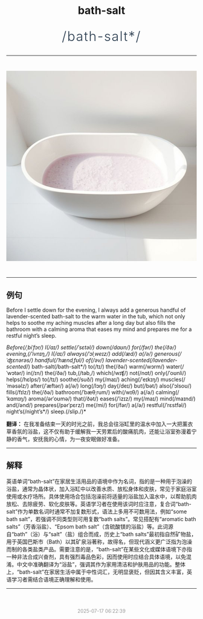 <div align="center">

# bath-salt

<div style="margin: 30px 0;">
<h1 style="font-size: 2.5em; font-weight: 300; letter-spacing: 2px; margin: 0; color: #2c3e50;">
/bath-salt*/
</h1>
</div>

</div>

---

<div align="center" style="margin: 40px 0;">

![bath-salt](images/bath-salt.png)

</div>

---

## 例句

Before I settle down for the evening, I always add a generous handful of lavender-scented bath-salt to the warm water in the tub, which not only helps to soothe my aching muscles after a long day but also fills the bathroom with a calming aroma that eases my mind and prepares me for a restful night’s sleep.

*Before(/ˌbiˈfɔr/) I(/aɪ/) settle(/ˈsɛtəl/) down(/daʊn/) for(/fər/) the(/ðə/) evening,(/ˈivnɪŋ,/) I(/aɪ/) always(/ˈɔlˌweɪz/) add(/æd/) a(/ə/) generous(/ˈʤɛnərəs/) handful(/ˈhændˌfʊl/) of(/əv/) lavender-scented(/lavender-scented*/) bath-salt(/bath-salt*/) to(/tɪ/) the(/ðə/) warm(/wɔrm/) water(/ˈwɔtər/) in(/ɪn/) the(/ðə/) tub,(/təb,/) which(/wɪʧ/) not(/nɑt/) only(/ˈoʊnli/) helps(/hɛlps/) to(/tɪ/) soothe(/suð/) my(/maɪ/) aching(/ˈeɪkɪŋ/) muscles(/ˈməsəlz/) after(/ˈæftər/) a(/ə/) long(/lɔŋ/) day(/deɪ/) but(/bət/) also(/ˈɔlsoʊ/) fills(/fɪlz/) the(/ðə/) bathroom(/ˈbæθˌrum/) with(/wɪθ/) a(/ə/) calming(/ˈkɑmɪŋ/) aroma(/ərˈoʊmə/) that(/ðət/) eases(/ˈizɪz/) my(/maɪ/) mind(/maɪnd/) and(/ənd/) prepares(/pərˈpɛrz/) me(/mi/) for(/fər/) a(/ə/) restful(/ˈrɛstfəl/) night’s(/night’s*/) sleep.(/slip./)*

**翻译：** 在我准备结束一天的时光之前，我总会往浴缸里的温水中加入一大把薰衣草香氛的浴盐，这不仅有助于缓解我一天劳累后的酸痛肌肉，还能让浴室弥漫着宁静的香气，安抚我的心情，为一夜安眠做好准备。

---

## 解释

英语单词“bath-salt”在家居生活用品的语境中作为名词，指的是一种用于泡澡的浴盐，通常为晶体状，加入浴缸中以改善水质、放松身体和皮肤，常见于家庭浴室使用或水疗场所。具体使用场合包括泡澡前将适量的浴盐加入温水中，以帮助肌肉放松、去除疲劳、软化皮肤等。英语学习者在使用该词时应注意，复合词“bath-salt”作为单数名词时通常不加复数形式，语法上多用不可数用法，例如“some bath salt”，若强调不同类型则可用复数“bath salts”。常见搭配有“aromatic bath salts”（芳香浴盐）、“Epsom bath salt”（含硫酸镁的浴盐）等。此词源自“bath”（浴）与“salt”（盐）组合而成，历史上“bath salts”最初指自然矿物盐，用于英国巴斯市（Bath）以其矿泉浴著称，故得名，但现代涵义更广泛指为泡澡而制的各类盐类产品。需要注意的是，“bath-salt”在某些文化或媒体语境下亦指一种非法合成兴奋剂，具有强烈毒品色彩，因而使用时应结合具体语境，以免混淆。中文中准确翻译为“浴盐”，强调其作为家用清洁和护肤用品的功能。整体上，“bath-salt”在家居生活中属于中性词汇，无明显褒贬，但因其含义丰富，英语学习者需结合语境正确理解和使用。


---

<div align="center" style="margin-top: 50px;">
<small style="color: #999; font-size: 0.9em;">2025-07-17 06:22:39</small>
</div>
